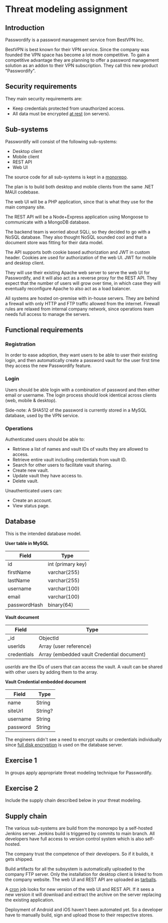 # Threat modeling assignment

## Introduction

Passwordify is a password management service from BestVPN Inc.

BestVPN is best known for their VPN service.
Since the company was founded the VPN space has become a lot more competitive.
To gain a competitive advantage they are planning to offer a password management
solution as an addon to their VPN subscription.
They call this new product "Passwordify".

## Security requirements

They main security requirements are:

- Keep credentials protected from unauthorized access.
- All data must be encrypted [at rest](https://en.wikipedia.org/wiki/Data_at_rest) (on servers).

## Sub-systems

Passwordify will consist of the following sub-systems:

- Desktop client
- Mobile client
- REST API
- Web UI

The source code for all sub-systems is kept in a
[monorepo](https://en.wikipedia.org/wiki/Monorepo).

The plan is to build both desktop and mobile clients from the same .NET MAUI
codebase.

The web UI will be a PHP application, since that is what they use for the main
company site.

The REST API will be a Node+Express application using Mongoose to communicate
with a MongoDB database.

The backend team is worried about SQLi, so they decided to go with a NoSQL
database.
They also thought NoSQL sounded cool and that a document store was fitting for
their data model.

The API supports both cookie based authorization and JWT in custom header.
Cookies are used for authorization of the web UI.
JWT for mobile and desktop client.

They will use their existing Apache web server to serve the web UI for
Passwordify, and it will also act as a reverse proxy for the REST API.
They expect that the number of users will grow over time, in which case they
will eventually reconfigure Apache to also act as a load balancer.

All systems are hosted on-premise with in-house servers.
They are behind a firewall with only HTTP and FTP traffic allowed from the internet.
Firewall rules are relaxed from internal company network, since operations team
needs full access to manage the servers.

## Functional requirements

### Registration

In order to ease adoption, they want users to be able to user their existing
login, and then automatically create a password vault for the user first time
they access the new Passwordify feature.

### Login

Users should be able login with a combination of password and then either email
or username.
The login process should look identical across clients (web, mobile & desktop).

Side-note: A SHA512 of the password is currently stored in a MySQL database,
used by the VPN service.

### Operations

Authenticated users should be able to:

- Retrieve a list of names and vault IDs of vaults they are allowed to access.
- Retrieve entire vault including credentials from vault ID.
- Search for other users to facilitate vault sharing.
- Create new vault.
- Update vault they have access to.
- Delete vault.

Unauthenticated users can:

- Create an account.
- View status page.

## Database

This is the intended database model.

**User table in MySQL**

| Field        | Type              |
| ------------ | ----------------- |
| id           | int (primary key) |
| firstName    | varchar(255)      |
| lastName     | varchar(255)      |
| username     | varchar(100)      |
| email        | varchar(100)      |
| passwordHash | binary(64)        |

**Vault document**

| Field       | Type                                       |
| ----------- | ------------------------------------------ |
| \_id        | ObjectId                                   |
| userIds     | Array (user reference)                     |
| credentials | Array (embedded vault Credential document) |

_userIds_ are the IDs of users that can access the vault.
A vault can be shared with other users by adding them to the array.

**Vault Credential embedded document**

| Field    | Type    |
| -------- | ------- |
| name     | String  |
| siteUrl  | String? |
| username | String  |
| password | String  |

The engineers didn't see a need to encrypt vaults or credentials individually
since [full disk encryption](https://en.wikipedia.org/wiki/Disk_encryption#Full_disk_encryption)
is used on the database server.

## Exercise 1

In groups apply appropriate threat modeling technique for Passwordify.

## Exercise 2

Include the supply chain described below in your threat modeling.

## Supply chain

The various sub-systems are build from the monorepo by a self-hosted Jenkins
server.
Jenkins build is triggered by commits to main branch.
All developers have full access to version control system which is also
self-hosted.

The company trust the competence of their developers. So if it builds, it gets shipped.

Build artifacts for all the subsystem is automatically uploaded to the company
FTP server.
Only the installation for desktop client is linked to from the company website.
The web UI and REST API are uploaded as [tarballs](<https://en.wikipedia.org/wiki/Tar_(computing)>).

A [cron](https://en.wikipedia.org/wiki/Cron) job looks for new version of the
web UI and REST API.
If it sees a new version it will download and extract the archive on the server
replacing the existing application.

Deployment of Android and iOS haven't been automated yet.
So a developer have to manually build, sign and upload those to their
respective stores.
